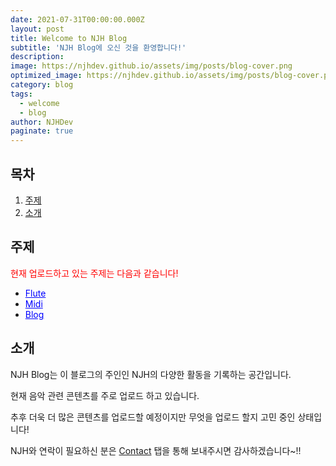 ```yaml
---
date: 2021-07-31T00:00:00.000Z
layout: post
title: Welcome to NJH Blog
subtitle: 'NJH Blog에 오신 것을 환영합니다!'
description: 
image: https://njhdev.github.io/assets/img/posts/blog-cover.png
optimized_image: https://njhdev.github.io/assets/img/posts/blog-cover.png
category: blog
tags:
  - welcome
  - blog
author: NJHDev
paginate: true
---
```

## 목차

<ol>
  <li><a href="#주제">주제</a></li>
  <li><a href="#소개">소개</a></li>
</ol>

## 주제

<span style="color:red">현재 업로드하고 있는 주제는 다음과 같습니다!</span>
* <a href="https://njhdev.github.io/category/flute/" style="color:blue">Flute</a>
* <a href="https://njhdev.github.io/category/midi/" style="color:blue">Midi</a>
* <a href="https://njhdev.github.io/category/blog/" style="color:blue">Blog</a>


## 소개

NJH Blog는 이 블로그의 주인인 NJH의 다양한 활동을 기록하는 공간입니다.

현재 음악 관련 콘텐츠를 주로 업로드 하고 있습니다.

추후 더욱 더 많은 콘텐츠를 업로드할 예정이지만 무엇을 업로드 할지 고민 중인 상태입니다!

NJH와 연락이 필요하신 분은 [Contact](https://njhdev.github.io/contact/) 탭을 통해 보내주시면 감사하겠습니다~!!

